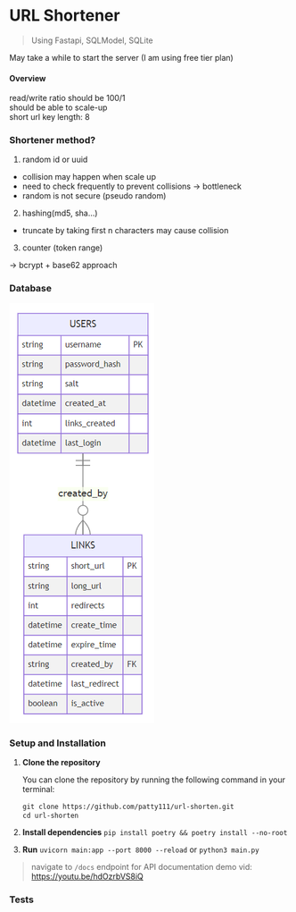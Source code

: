 # URL Shortener
> Using Fastapi, SQLModel, SQLite

May take a while to start the server (I am using free tier plan)

#### Overview
read/write ratio should be 100/1  
should be able to scale-up  
short url key length: 8

### Shortener method?
1. random id or uuid
- collision may happen when scale up
- need to check frequently to prevent collisions -> bottleneck
- random is not secure (pseudo random)

2. hashing(md5, sha...)
- truncate by taking first n characters may cause collision 

3. counter (token range)


-> bcrypt + base62 approach

### Database
![Alt text](assets/image.png)

### Setup and Installation

1. **Clone the repository**

   You can clone the repository by running the following command in your terminal:

   ```shell
   git clone https://github.com/patty111/url-shorten.git
   cd url-shorten
   ```

2. **Install dependencies**
`pip install poetry && poetry install --no-root`

3. **Run**
`uvicorn main:app --port 8000 --reload` or `python3 main.py`

> navigate to `/docs` endpoint for API documentation
> demo vid: https://youtu.be/hdOzrbVS8iQ

### Tests
